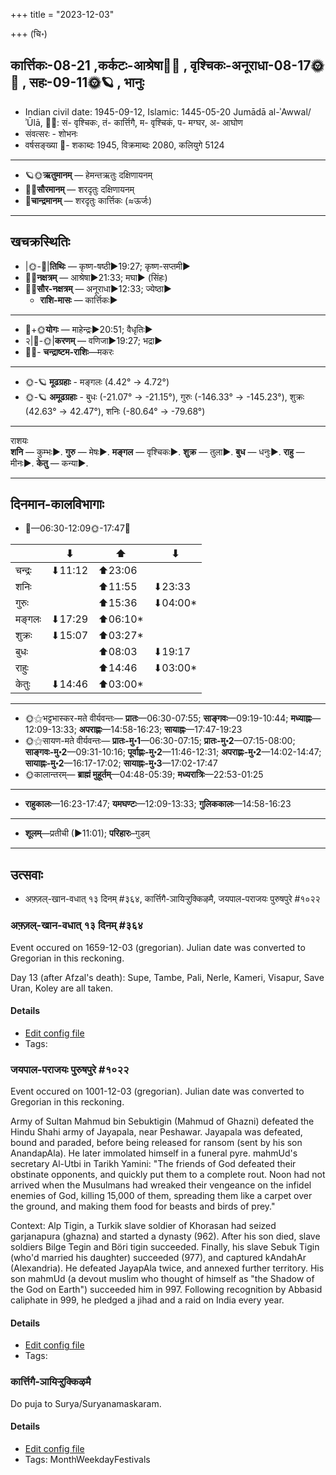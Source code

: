 +++
title = "2023-12-03"

+++
(चि॰)
## कार्त्तिकः-08-21  ,कर्कटः-आश्रेषा🌛🌌  ,  वृश्चिकः-अनूराधा-08-17🌞🌌  ,  सहः-09-11🌞🪐  , भानुः
- Indian civil date: 1945-09-12, Islamic: 1445-05-20 Jumādā al-ʾAwwal/ʾŪlā, 🌌🌞: सं- वृश्चिकः, तं- कार्त्तिगै, म- वृश्चिकं, प- मग्घर, अ- आघोण
- संवत्सरः - शोभनः
- वर्षसङ्ख्या 🌛- शकाब्दः 1945, विक्रमाब्दः 2080, कलियुगे 5124
___________________
- 🪐🌞**ऋतुमानम्** — हेमन्तऋतुः दक्षिणायनम्
- 🌌🌞**सौरमानम्** — शरदृतुः दक्षिणायनम्
- 🌛**चान्द्रमानम्** — शरदृतुः कार्त्तिकः (≈ऊर्जः)
___________________


## खचक्रस्थितिः
- |🌞-🌛|**तिथिः** — कृष्ण-षष्ठी►19:27; कृष्ण-सप्तमी►  
- 🌌🌛**नक्षत्रम्** — आश्रेषा►21:33; मघा► (सिंहः)  
- 🌌🌞**सौर-नक्षत्रम्** — अनूराधा►12:33; ज्येष्ठा►  
  - **राशि-मासः** — कार्त्तिकः► 
___________________
- 🌛+🌞**योगः** — माहेन्द्रः►20:51; वैधृतिः►  
- २|🌛-🌞|**करणम्** — वणिजा►19:27; भद्रा►  
- 🌌🌛- **चन्द्राष्टम-राशिः**—मकरः  
___________________
- 🌞-🪐 **मूढग्रहाः** - मङ्गलः (4.42° → 4.72°)
- 🌞-🪐 **अमूढग्रहाः** - बुधः (-21.07° → -21.15°), गुरुः (-146.33° → -145.23°), शुक्रः (42.63° → 42.47°), शनिः (-80.64° → -79.68°)
___________________
राशयः  
**शनि** — कुम्भः►. **गुरु** — मेषः►. **मङ्गल** — वृश्चिकः►. **शुक्र** — तुला►. **बुध** — धनुः►. **राहु** — मीनः►. **केतु** — कन्या►. 
___________________


## दिनमान-कालविभागाः
- 🌅—06:30-12:09🌞-17:47🌇  

|      |⬇     |⬆     |⬇     |
|------|-----|-----|------|
|चन्द्रः|⬇11:12 |⬆23:06 |     |
|शनिः   |     |⬆11:55 |⬇23:33 |
|गुरुः  |     |⬆15:36 |⬇04:00*|
|मङ्गलः |⬇17:29 |⬆06:10*|     |
|शुक्रः |⬇15:07 |⬆03:27*|     |
|बुधः   |     |⬆08:03 |⬇19:17 |
|राहुः  |     |⬆14:46 |⬇03:00*|
|केतुः  |⬇14:46 |⬆03:00*|     |
___________________
- 🌞⚝भट्टभास्कर-मते वीर्यवन्तः— **प्रातः**—06:30-07:55; **साङ्गवः**—09:19-10:44; **मध्याह्नः**—12:09-13:33; **अपराह्णः**—14:58-16:23; **सायाह्नः**—17:47-19:23  
- 🌞⚝सायण-मते वीर्यवन्तः— **प्रातः-मु॰1**—06:30-07:15; **प्रातः-मु॰2**—07:15-08:00; **साङ्गवः-मु॰2**—09:31-10:16; **पूर्वाह्णः-मु॰2**—11:46-12:31; **अपराह्णः-मु॰2**—14:02-14:47; **सायाह्नः-मु॰2**—16:17-17:02; **सायाह्नः-मु॰3**—17:02-17:47  
- 🌞कालान्तरम्— **ब्राह्मं मुहूर्तम्**—04:48-05:39; **मध्यरात्रिः**—22:53-01:25  
___________________
- **राहुकालः**—16:23-17:47; **यमघण्टः**—12:09-13:33; **गुलिककालः**—14:58-16:23  
___________________
- **शूलम्**—प्रतीची (►11:01); **परिहारः**–गुडम्  
___________________

## उत्सवाः
- अफ़्ज़ल्-खान-वधात् १३ दिनम् #३६४, कार्त्तिगै-ञायिऱ्ऱुक्किऴमै, जयपाल-पराजयः पुरुषपुरे #१०२२
### अफ़्ज़ल्-खान-वधात् १३ दिनम् #३६४

Event occured on 1659-12-03 (gregorian). Julian date was converted to Gregorian in this reckoning. 

Day 13 (after Afzal's death): Supe, Tambe, Pali, Nerle, Kameri, Visapur, Save Uran, Koley are all taken.

#### Details
- [Edit config file](https://github.com/jyotisham/adyatithi/blob/master/mahApuruSha/xatra-later/julian/day/11/23/afzal-khAna-vadhAt_13_dinam.toml)
- Tags: 


### जयपाल-पराजयः पुरुषपुरे #१०२२

Event occured on 1001-12-03 (gregorian). Julian date was converted to Gregorian in this reckoning. 

Army of Sultan Mahmud bin Sebuktigin (Mahmud of Ghazni) defeated the Hindu Shahi army of Jayapala, near Peshawar. Jayapala was defeated, bound and paraded, before being released for ransom (sent by his son AnandapAla). He later immolated himself in a funeral pyre. mahmUd's secretary Al-Utbi in Tarikh Yamini: "The friends of God defeated their obstinate opponents, and quickly put them to a complete rout. Noon had not arrived when the Musulmans had wreaked their vengeance on the infidel enemies of God, killing 15,000 of them, spreading them like a carpet over the ground, and making them food for beasts and birds of prey."

Context: Alp Tigin, a Turkik slave soldier of Khorasan had seized garjanapura (ghazna) and started a dynasty (962). After his son died, slave soldiers Bilge Tegin and Böri tigin succeeded. Finally, his slave Sebuk Tigin (who'd married his daughter) succeeded (977), and captured kAndahAr (Alexandria). He defeated JayapAla twice, and annexed further territory. His son mahmUd (a devout muslim who thought of himself as "the Shadow of the God on Earth") succeeded him in 997. Following recognition by Abbasid caliphate in 999, he pledged a jihad and a raid on India every year.

#### Details
- [Edit config file](https://github.com/jyotisham/adyatithi/blob/master/mahApuruSha/xatra-later/julian/day/11/27/jayapAla-parAjayaH_puruShapure.toml)
- Tags: 


### कार्त्तिगै-ञायिऱ्ऱुक्किऴमै



Do puja to Surya/Suryanamaskaram.

#### Details
- [Edit config file](https://github.com/jyotisham/adyatithi/blob/master/tamil/description_only/kArttigai~JAyir2r2ukkizhamai.toml)
- Tags: MonthWeekdayFestivals


